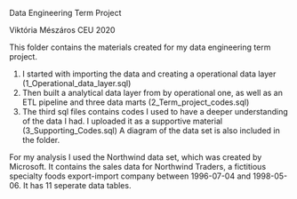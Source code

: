Data Engineering Term Project

Viktória Mészáros
CEU
2020

This folder contains the materials created for my data engineering term project. 

1. I started with importing the data and creating a operational data layer (1_Operational_data_layer.sql)
2. Then built a analytical data layer from by operational one, as well as an ETL pipeline and three data marts (2_Term_project_codes.sql)
3. The third sql files contains codes I used to have a deeper understanding of the data I had. I uploaded it as a supportive material (3_Supporting_Codes.sql)
A diagram of the data set is also included in the folder. 

For my analysis I used the Northwind data set, which was created by Microsoft. It contains the sales data for Northwind Traders, 
a fictitious specialty foods export-import company between 1996-07-04 and 1998-05-06. It has 11 seperate data tables. 

